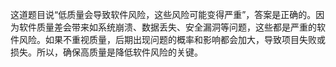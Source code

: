 这道题目说“低质量会导致软件风险，这些风险可能变得严重”，答案是正确的。因为软件质量差会带来如系统崩溃、数据丢失、安全漏洞等问题，这些都是严重的软件风险。如果不重视质量，后期出现问题的概率和影响都会加大，导致项目失败或损失。所以，确保高质量是降低软件风险的关键。